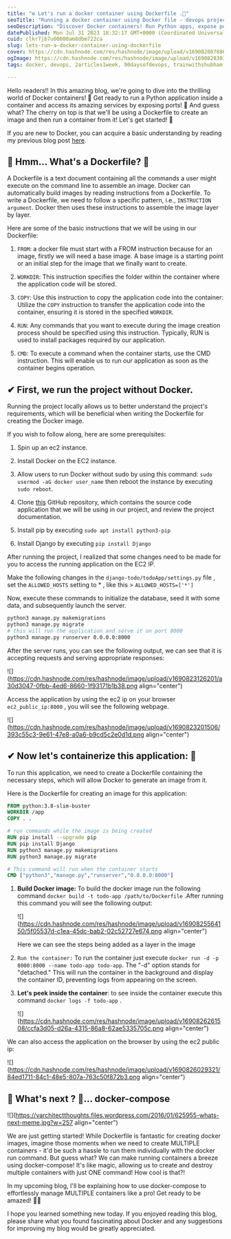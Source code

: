```yaml
---
title: "⚙️ Let's run a docker container using Dockerfile .📜"
seoTitle: "Running a docker container using Docker file - devops project"
seoDescription: "Discover Docker containers! Run Python apps, expose ports, create images with Dockerfile. Master containerization now!"
datePublished: Mon Jul 31 2023 18:32:17 GMT+0000 (Coordinated Universal Time)
cuid: clkr7jb7u00000am8dbm722ca
slug: lets-run-a-docker-container-using-dockerfile
cover: https://cdn.hashnode.com/res/hashnode/image/upload/v1690828078865/ad7b239f-7fa1-4975-9e2c-6d3b9a4d3d07.png
ogImage: https://cdn.hashnode.com/res/hashnode/image/upload/v1690828301080/3bc3341f-fc32-4b6e-bce2-26929828fe51.png
tags: docker, devops, 2articles1week, 90daysofdevops, trainwithshubham

---
```


Hello readers!! In this amazing blog, we're going to dive into the thrilling world of Docker containers! 🚀 Get ready to run a Python application inside a container and access its amazing services by exposing ports! 🌟 And guess what? The cherry on top is that we'll be using a Dockerfile to create an image and then run a container from it! Let's get started! 🎉

If you are new to Docker, you can acquire a basic understanding by reading my previous blog post [here](https://yashraj-jaiswal.hashnode.dev/getting-started-with-docker-for-devops).

## **📍** Hmm... What's a Dockerfile? 🤔

A Dockerfile is a text document containing all the commands a user might execute on the command line to assemble an image. Docker can automatically build images by reading instructions from a Dockerfile. To write a Dockerfile, we need to follow a specific pattern, i.e., `INSTRUCTION argument`. Docker then uses these instructions to assemble the image layer by layer.

Here are some of the basic instructions that we will be using in our Dockerfile:

1. `FROM`: a docker file must start with a FROM instruction because for an image, firstly we will need a base image. A base image is a starting point or an initial step for the image that we finally want to create.
    
2. `WORKDIR`: This instruction specifies the folder within the container where the application code will be stored.
    
3. `COPY`: Use this instruction to copy the application code into the container: Utilize the `COPY` instruction to transfer the application code into the container, ensuring it is stored in the specified `WORKDIR`.
    
4. `RUN`: Any commands that you want to execute during the image creation process should be specified using this instruction. Typically, RUN is used to install packages required by our application.
    
5. `CMD`: To execute a command when the container starts, use the CMD instruction. This will enable us to run our application as soon as the container begins operation.
    

## ✔ First, we run the project without Docker.

Running the project locally allows us to better understand the project's requirements, which will be beneficial when writing the Dockerfile for creating the Docker image.

If you wish to follow along, here are some prerequisites:

1. Spin up an ec2 instance.
    
2. Install Docker on the EC2 instance.
    
3. Allow users to run Docker without sudo by using this command: `sudo usermod -aG docker user_name` then reboot the instance by executing `sudo reboot`.
    
4. Clone [this](https://github.com/shreys7/django-todo.git) GitHub repository, which contains the source code application that we will be using in our project, and review the project documentation.
    
5. Install pip by executing `sudo apt install python3-pip`
    
6. Install Django by executing `pip install Django`
    

After running the project, I realized that some changes need to be made for you to access the running application on the EC2 IP.

Make the following changes in the `django-todo/todoApp/settings.py` file , set the `ALLOWED_HOSTS` setting to \* , like this &gt; `ALLOWED_HOSTS=['*']`

Now, execute these commands to initialize the database, seed it with some data, and subsequently launch the server.

```bash
python3 manage.py makemigrations
python3 manage.py migrate
# this will run the application and serve it on port 8000
python3 manage.py runserver 0.0.0.0:8000
```

After the server runs, you can see the following output, we can see that it is accepting requests and serving appropriate responses:

![](https://cdn.hashnode.com/res/hashnode/image/upload/v1690823126201/a30d3047-0fbb-4ed6-8660-1f93171b1b38.png align="center")

Access the application by using the ec2 ip on your browser `ec2_public_ip:8000` , you will see the following webpage.

![](https://cdn.hashnode.com/res/hashnode/image/upload/v1690823201506/393c55c3-9e61-47e8-a0a6-b9cd5c2e0d1d.png align="center")

## ✔ Now let's containerize this application: 🥳

To run this application, we need to create a Dockerfile containing the necessary steps, which will allow Docker to generate an image from it.

Here is the Dockerfile for creating an image for this application:

```dockerfile
FROM python:3.8-slim-buster
WORKDIR /app
COPY . .

# run commands while the image is being created
RUN pip install --upgrade pip
RUN pip install Django
RUN python3 manage.py makemigrations
RUN python3 manage.py migrate

# This command will run when the container starts
CMD ["python3","manage.py","runserver","0.0.0.0:8000"]
```

1. **Build Docker image:** To build the docker image run the following command `docker build -t todo-app /path/to/Dockerfile` .After running this command you will see the following output:
    
    ![](https://cdn.hashnode.com/res/hashnode/image/upload/v1690825564150/5f05537d-c1ea-45dc-bab2-02c52727e674.png align="center")
    
    Here we can see the steps being added as a layer in the image
    
2. `Run the container:` To run the container just execute `docker run -d -p 8000:8000 --name todo-app todo-app`. The "-d" option stands for "detached." This will run the container in the background and display the container ID, preventing logs from appearing on the screen.
    
3. **Let's peek inside the container**: to see inside the container execute this command `docker logs -f todo-app` .
    
    ![](https://cdn.hashnode.com/res/hashnode/image/upload/v1690826261508/ccfa3d05-d26a-4315-86a8-62ae5335705c.png align="center")
    

We can also access the application on the browser by using the ec2 public ip:

![](https://cdn.hashnode.com/res/hashnode/image/upload/v1690826029321/84ed1711-84c1-48e5-807a-763c50f872b3.png align="center")

## **📍** What's next ? 🤔... docker-compose

![](https://varchitectthoughts.files.wordpress.com/2016/01/625955-whats-next-meme.jpg?w=257 align="center")

We are just getting started! While Dockerfile is fantastic for creating docker images, imagine those moments when we need to create MULTIPLE containers - it'd be such a hassle to run them individually with the docker run command. But guess what? We can make running containers a breeze using docker-compose! It's like magic, allowing us to create and destroy multiple containers with just ONE command! How cool is that?!

In my upcoming blog, I'll be explaining how to use docker-compose to effortlessly manage MULTIPLE containers like a pro! Get ready to be amazed! 🤩🚀

I hope you learned something new today. If you enjoyed reading this blog, please share what you found fascinating about Docker and any suggestions for improving my blog would be greatly appreciated.